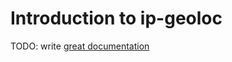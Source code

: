 # Introduction to ip-geoloc

TODO: write [great documentation](http://jacobian.org/writing/what-to-write/)

